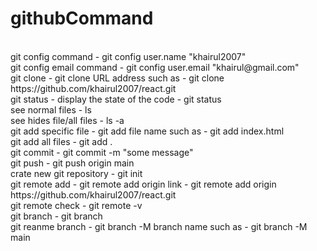 # githubCommand
<br/>
git config command - git config user.name "khairul2007"
<br/>
git config email command - git config user.email "khairul@gmail.com"
<br/>
git clone - git clone URL address such as - git clone https://github.com/khairul2007/react.git
<br/>
git status - display the state of the code - git status
<br/>
see normal files - ls 
<br/>
see hides file/all files - ls -a 
<br/>
git add specific file - git add file name such as - git add index.html
<br />
git add all files - git add .
<br/>
git commit - git commit -m "some message"
<br/>
git push - git push origin main
<br/>
crate new git repository - git init 
<br/> 
git remote add - git remote add origin link - git remote add origin https://github.com/khairul2007/react.git 
<br />
git remote check - git remote -v
<br />
git branch - git branch 
<br/>
git reanme branch - git branch -M branch name such as - git branch -M main 
<br />



